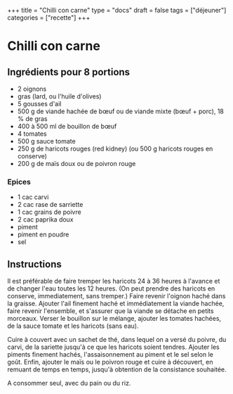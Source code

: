 +++
title = "Chilli con carne"
type = "docs"
draft = false
tags = ["déjeuner"]
categories = ["recette"]
+++

# Chilli con carne

## Ingrédients pour 8 portions

- 2 oignons
- gras (lard, ou l'huile d'olives)
- 5 gousses d'ail
- 500 g de viande hachée de bœuf ou de viande mixte (bœuf + porc), 18 % de gras
- 400 à 500 ml de bouillon de bœuf
- 4 tomates
- 500 g sauce tomate
- 250 g de haricots rouges (red kidney) (ou 500 g haricots rouges en conserve)
- 200 g de maïs doux ou de poivron rouge

### Epices

- 1 cac carvi
- 2 cac rase de sarriette
- 1 cac grains de poivre
- 2 cac paprika doux
- piment
- piment en poudre
- sel

## Instructions

Il est préférable de faire tremper les haricots 24 à 36 heures à l'avance et de changer l'eau toutes les 12 heures. (On peut prendre des haricots en conserve, immediatement, sans tremper.)
Faire revenir l'oignon haché dans la graisse.
Ajouter l'ail finement haché et immédiatement la viande hachée, faire revenir l'ensemble, et s'assurer que la viande se détache en petits morceaux.
Verser le bouillon sur le mélange, ajouter les tomates hachées, de la sauce tomate et les haricots (sans eau).

Cuire à couvert avec un sachet de thé, dans lequel on a versé du poivre, du carvi, de la sariette jusqu'à ce que les haricots soient tendres.
Ajouter les piments finement hachés, l'assaisonnement au piment et le sel selon le goût.
Enfin, ajouter le maïs ou le poivron rouge et cuire à découvert, en remuant de temps en temps, jusqu'à obtention de la consistance souhaitée.

A consommer seul, avec du pain ou du riz.

